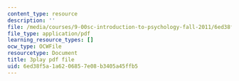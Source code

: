 ```yaml
---
content_type: resource
description: ''
file: /media/courses/9-00sc-introduction-to-psychology-fall-2011/6ed38f5a1a6206857e08b3405a45ffb5_lanmHS0JwYI.pdf
file_type: application/pdf
learning_resource_types: []
ocw_type: OCWFile
resourcetype: Document
title: 3play pdf file
uid: 6ed38f5a-1a62-0685-7e08-b3405a45ffb5
---
```

